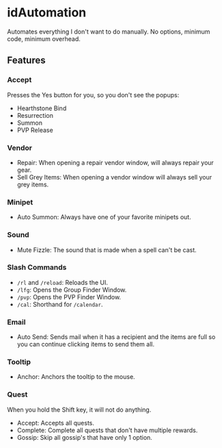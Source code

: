 # idAutomation

Automates everything I don't want to do manually. No options, minimum code,
minimum overhead.

## Features

### Accept

Presses the Yes button for you, so you don't see the popups:

- Hearthstone Bind
- Resurrection
- Summon
- PVP Release

### Vendor

- Repair: When opening a repair vendor window, will always repair your gear.
- Sell Grey Items: When opening a vendor window will always sell your grey
  items.

### Minipet

- Auto Summon: Always have one of your favorite minipets out.

### Sound

- Mute Fizzle: The sound that is made when a spell can't be cast.

### Slash Commands

- `/rl` and `/reload`: Reloads the UI.
- `/lfg`: Opens the Group Finder Window.
- `/pvp`: Opens the PVP Finder Window.
- `/cal`: Shorthand for `/calendar`.

### Email

- Auto Send: Sends mail when it has a recipient and the items are full so you
  can continue clicking items to send them all.

### Tooltip

- Anchor: Anchors the tooltip to the mouse.

### Quest

When you hold the Shift key, it will not do anything.

- Accept: Accepts all quests.
- Complete: Complete all quests that don't have multiple rewards.
- Gossip: Skip all gossip's that have only 1 option.
